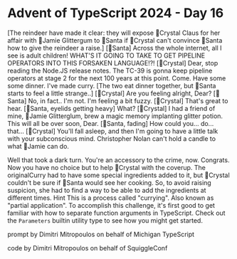# Advent of TypeScript 2024 - Day 16

[The reindeer have made it clear: they will expose 💋Crystal Claus for her affair with 🪩Jamie Glittergum to 🎅Santa if 💋Crystal can't convince 🎅Santa how to give the reindeer a raise.]
[🎅Santa] Across the whole internet, all I see is adult children!  WHAT'S IT GOING TO TAKE TO GET PIPELINE OPERATORS INTO THIS FORSAKEN LANGUAGE!?!
[💋Crystal] Dear, stop reading the Node.JS release notes.  The TC-39 is gonna keep pipeline operators at stage 2 for the next 100 years at this point.  Come.  Have some some dinner.  I've made curry.
[The two eat dinner together, but 🎅Santa starts to feel a little strange..]
[💋Crystal] Are you feeling alright, Dear?
[🎅Santa] No, in fact.. I'm not.  I'm feeling a bit fuzzy.
[💋Crystal] That's great to hear.
[🎅Santa, eyelids getting heavy] What?
[💋Crystal] I had a friend of mine, 🪩Jamie Glitterglum, brew a magic memory implanting glitter potion.  This will all be over soon, Dear.
[🎅Santa, fading] How could you... do... that...
[💋Crystal] You'll fall asleep, and then I'm going to have a little talk with your subconscious mind.  Christopher Nolan can't hold a candle to what 🪩Jamie can do.

Well that took a dark turn.  You're an accessory to the crime, now.  Congrats.  Now you have no choice but to help 💋Crystal with the coverup.
The originalCurry had to have some special ingredients added to it, but 💋Crystal couldn't be sure if 🎅Santa would see her cooking.  So, to avoid raising suspicion, she had to find a way to be able to add the ingredients at different times.
Hint
This is a process called "currying".  Also known as "partial application".  To accomplish this challenge, it's first good to get familiar with how to separate function arguments in TypeScript.  Check out the `Parameters` builtin utility type to see how you might get started.

prompt by Dimitri Mitropoulos on behalf of Michigan TypeScript

code by Dimitri Mitropoulos on behalf of SquiggleConf
